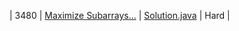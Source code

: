 | 3480 | [Maximize Subarrays...](https://leetcode.com/problems/maximize-subarrays-after-removing-one-conflicting-pair/) | [Solution.java](3480_maximizesubarrays/solution.java) | Hard |
